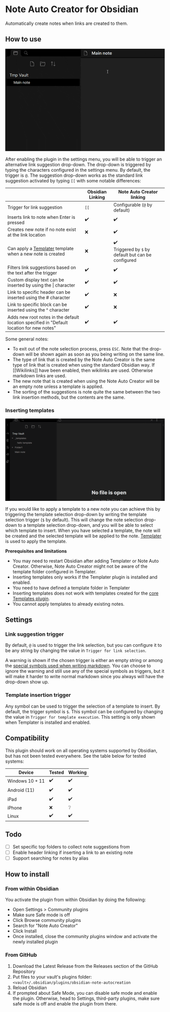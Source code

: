 # Note Auto Creator for Obsidian

Automatically create notes when links are created to them.

## How to use
![demo](https://raw.githubusercontent.com/SimonTC/obsidian-note-autocreation/master/readme_assets/NAC%20demo.gif)

After enabling the plugin in the settings menu, you will be able to trigger an alternative link suggestion drop-down. 
The drop-down is triggered by typing the characters configured in the settings menu. By default, the trigger is `@`.
The suggestion drop-down works as the standard link suggestion activated by typing `[[` with some notable differences:

|                                                                                                        | Obsidian Linking | Note Auto Creator linking                                  |
|--------------------------------------------------------------------------------------------------------|------------------|------------------------------------------------------------|
| Trigger for link suggestion                                                                            | `[[`             | Configurable (`@` by default)                              |
| Inserts link to note when Enter is pressed                                                             | ✔️               | ✔️                                                         |     
| Creates new note if no note exist at the link location                                                 | ❌                | ✔️                                                         |     
| Can apply a [Templater](https://github.com/SilentVoid13/Templater) template when a new note is created | ❌                | ✔️ <br/> Triggered by `$` by default but can be configured |
| Filters link suggestions based on the text after the trigger                                           | ✔️               | ✔️                                                         |     
| Custom display text can be inserted by using the &#124; character                                      | ✔️               | ✔️                                                         |     
| Link to specific header can be inserted using the # character                                          | ✔️               | ❌                                                          |
| Link to specific block can be inserted using the ^ character                                           | ✔️               | ❌                                                          |
| Adds new root notes in the default location specified in "Default location for new notes"              | ✔️               | ✔️                                                         |

Some general notes:
- To exit out of the note selection process, press `ESC`. Note that the drop-down will be shown again as soon as you being writing on the same line.
- The type of link that is created by the Note Auto Creator is the same type of link that is created when using the standard Obsidian way. If [[Wikilinks]] have been enabled, then wikilinks are used. Otherwise markdown links are used. 
- The new note that is created when using the Note Auto Creator will be an empty note unless a template is applied.
- The sorting of the suggestions is note quite the same between the two link insertion methods, but the contents are the same.

### Inserting templates
![template demo](https://raw.githubusercontent.com/SimonTC/obsidian-note-autocreation/master/readme_assets/NAC-template%20demo.gif)

If you would like to apply a template to a new note you can achieve this by triggering the template selection drop-down by writing the template selection trigger (`$` by default).
This will change the note selection drop-down to a template selection drop-down, and you will be able to select which template to insert.
When you have selected a template, the note will be created and the selected template will be applied to the note.
[Templater](https://github.com/SilentVoid13/Templater) is used to apply the template. 

**Prerequisites and limitations**
- You may need to restart Obsidian after adding Templater or Note Auto Creator. Otherwise, Note Auto Creator might not be aware of the template folder configured in Templater.
- Inserting templates only works if the Templater plugin is installed and enabled.
- You need to have defined a template folder in Templater
- Inserting templates does not work with templates created for the [core Templates plugin](https://help.obsidian.md/Plugins/Templates).
- You cannot apply templates to already existing notes.

## Settings

### Link suggestion trigger

By default, `@` is used to trigger the link selection, but you can configure it to be any string by changing the value in `Trigger for link selection`.

A warning is shown if the chosen trigger is either an empty string or among the [special symbols used when writing markdown](https://www.markdownguide.org/basic-syntax/#characters-you-can-escape).
You can choose to ignore the warning and still use any of the special symbols as triggers, but it will make it harder to write normal markdown since you always will have the drop-down show up.

### Template insertion trigger
Any symbol can be used to trigger the selection of a template to insert. By default, the trigger symbol is `$`. This symbol can be configured by changing the value in `Trigger for template execution`.
This setting is only shown when Templater is installed and enabled.

## Compatibility
This plugin should work on all operating systems supported by Obsidian, but has not been tested everywhere. See the table below for tested systems:

| Device       | Tested 			         | Working            |
|--------------|--------------------|--------------------|
| Windows 10 + 11   | ✔️ | ✔️ |
| Android (11) | ✔️ | ✔️ |
| iPad         | ✔️                | ✔️    |
| iPhone 			   | ❌                | ❔    |
| Linux        | ✔️                | ✔️    |

## Todo
- [ ] Set specific top folders to collect note suggestions from
- [ ] Enable header linking if inserting a link to an existing note
- [ ] Support searching for notes by alias

## How to install

### From within Obsidian
You activate the plugin from within Obsidian by doing the following:
- Open Settings > Community plugins
- Make sure Safe mode is off
- Click Browse community plugins
- Search for "Note Auto Creator"
- Click Install
- Once installed, close the community plugins window and activate the newly installed plugin

### From GitHub

1. Download the Latest Release from the Releases section of the GitHub Repository
2. Put files to your vault's plugins folder: `<vault>/.obsidian/plugins/obsidian-note-autocreation`
3. Reload Obsidian
4. If prompted about Safe Mode, you can disable safe mode and enable the plugin.
   Otherwise, head to Settings, third-party plugins, make sure safe mode is off and
   enable the plugin from there.
